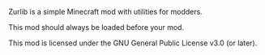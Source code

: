 Zurlib is a simple Minecraft mod with utilities for modders.

This mod should always be loaded before your mod.

This mod is licensed under the GNU General Public License v3.0 (or later).
